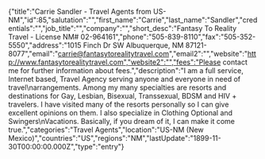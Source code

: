 {"title":"Carrie Sandler - Travel Agents from US-NM","id":85,"salutation":"","first_name":"Carrie","last_name":"Sandler","credentials":"","job_title":"","company":"","short_desc":"Fantasy To Reality Travel - License NM# 02-964161","phone":"505-839-8110","fax":"505-352-5550","address":"1015 Finch Dr SW  Albuquerque, NM 87121-8077","email":"carrie@fantasytorealitytravel.com","email2":"","website":"http://www.fantasytorealitytravel.com","website2":"","fees":"Please contact me for further information about fees.","description":"I am a full service, Internet based, Travel Agency serving anyone and everyone in need of travel\narrangements.  Among my many specialties are resorts and destinations for Gay, Lesbian, Bisexual, Transsexual, BDSM and HIV + travelers.  I have visited many of the resorts personally so I can give excellent opinions on them.   I also specialize in Clothing Optional and Swingers\nVacations.  Basically, if you dream of it, I can make it come true.","categories":"Travel Agents","location":"US-NM (New Mexico)","countries":"US","regions":"NM","lastUpdate":"1899-11-30T00:00:00.000Z","type":"entry"}
